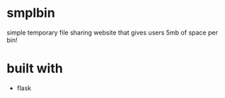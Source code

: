 # smplbin
simple temporary file sharing website that gives users 5mb of space per bin!

# built with
- flask
